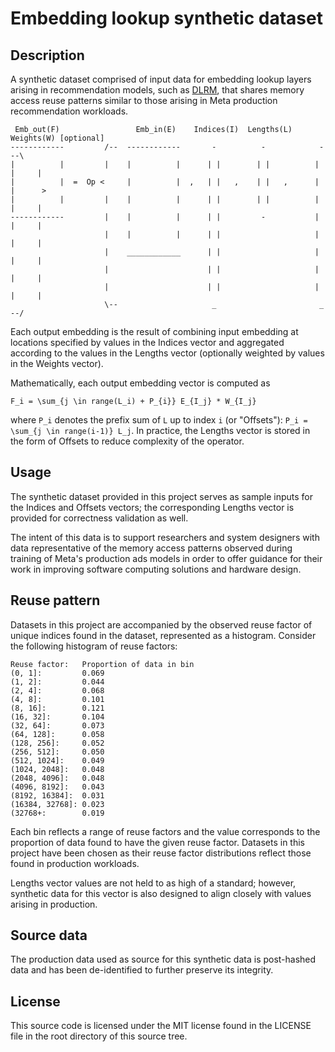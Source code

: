 # Embedding lookup synthetic dataset
## Description
A synthetic dataset comprised of input data for embedding lookup layers arising
in recommendation models, such as [DLRM](https://github.com/facebookresearch/dlrm),
that shares memory access reuse patterns similar to those arising in Meta
production recommendation workloads.

```
 Emb_out(F)                 Emb_in(E)    Indices(I)  Lengths(L)  Weights(W) [optional]
------------         /--  ------------       -          -            -    --\
|          |         |    |          |      | |        | |          | |     |
|          |  =  Op <     |          |  ,   | |   ,    | |   ,      | |      >
|          |         |    |          |      | |        | |          | |     |
------------         |    |          |      | |         -           | |     |
                     |    |          |      | |                     | |     |
                     |    ____________      | |                     | |     |
                     |                      | |                     | |     |
                     |                      | |                     | |     |
                     \--                     _                       _    --/
```

Each output embedding is the result of combining input embedding at locations
specified by values in the Indices vector and aggregated according to the values
in the Lengths vector (optionally weighted by values in the Weights vector).

Mathematically, each output embedding vector is computed as
```
F_i = \sum_{j \in range(L_i) + P_{i}} E_{I_j} * W_{I_j}
```
where `P_i` denotes the prefix sum of `L` up to index `i` (or "Offsets"): `P_i = \sum_{j \in range(i-1)} L_j`.
In practice, the Lengths vector is stored in the form of Offsets to reduce complexity of the operator.

## Usage
The synthetic dataset provided in this project serves as sample inputs for the Indices and Offsets vectors;
the corresponding Lengths vector is provided for correctness validation as well.

The intent of this data is to support researchers and system designers with data representative of the memory access patterns observed during training of Meta's production ads models in order to offer guidance for their work in improving software computing solutions and hardware design.

## Reuse pattern
Datasets in this project are accompanied by the observed reuse factor of unique
indices found in the dataset, represented as a histogram. Consider the following
histogram of reuse factors:

```
Reuse factor:   Proportion of data in bin
(0, 1]:         0.069
(1, 2]:         0.044
(2, 4]:         0.068
(4, 8]:         0.101
(8, 16]:        0.121
(16, 32]:       0.104
(32, 64]:       0.073
(64, 128]:      0.058
(128, 256]:     0.052
(256, 512]:     0.050
(512, 1024]:    0.049
(1024, 2048]:   0.048
(2048, 4096]:   0.048
(4096, 8192]:   0.043
(8192, 16384]:  0.031
(16384, 32768]: 0.023
(32768+:        0.019
```

Each bin reflects a range of reuse factors and the value corresponds to the
proportion of data found to have the given reuse factor. Datasets in this project
have been chosen as their reuse factor distributions reflect those found in production
workloads.

Lengths vector values are not held to as high of a standard; however, synthetic data for this vector
is also designed to align closely with values arising in production.

## Source data
The production data used as source for this synthetic data is post-hashed data and has been de-identified to
further preserve its integrity.

License
-------
This source code is licensed under the MIT license found in the
LICENSE file in the root directory of this source tree.
